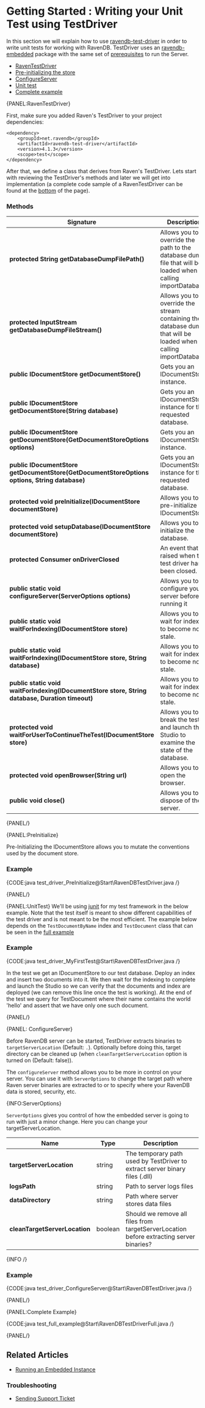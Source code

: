 ﻿# Getting Started : Writing your Unit Test using TestDriver

In this section we will explain how to use [ravendb-test-driver](https://search.maven.org/search?q=g:net.ravendb%20AND%20a:ravendb-test-driver&core=gav) in order to write unit tests for working with RavenDB.
TestDriver uses an [ravendb-embedded](https://search.maven.org/search?q=g:net.ravendb%20AND%20a:ravendb-embedded&core=gav) package with the same set of [prerequisites](../server/embedded#prerequisites) to run the Server.

- [RavenTestDriver](../start/test-driver#raventestdriver)
- [Pre-initializing the store](../start/test-driver#preinitialize)
- [ConfigureServer](../start/test-driver#configureserver)
- [Unit test](../start/test-driver#unittest)
- [Complete example](../start/test-driver#complete-example)

{PANEL:RavenTestDriver}

First, make sure you added Raven's TestDriver to your project dependencies:

```
<dependency>
    <groupId>net.ravendb</groupId>
    <artifactId>ravendb-test-driver</artifactId>
    <version>4.1.3</version>
    <scope>test</scope>
</dependency>
```

After that, we define a class that derives from Raven's TestDriver.
Lets start with reviewing the TestDriver's methods and later we will get into implementation (a complete code sample of a RavenTestDriver can be found at the [bottom](../start/test-driver##complete-example) of the page).

### Methods
| Signature | Description |
| ----------| ----- |
| **protected String getDatabaseDumpFilePath()** | Allows you to override the path to the database dump file that will be loaded when calling importDatabase. |
| **protected InputStream getDatabaseDumpFileStream()** |  Allows you to override the stream containing the database dump that will be loaded when calling importDatabase.  |
| **public IDocumentStore getDocumentStore()** | Gets you an IDocumentStore instance. |
| **public IDocumentStore getDocumentStore(String database)** | Gets you an IDocumentStore instance for the requested database. |
| **public IDocumentStore getDocumentStore(GetDocumentStoreOptions options)** | Gets you an IDocumentStore instance. |
| **public IDocumentStore getDocumentStore(GetDocumentStoreOptions options, String database)** | Gets you an IDocumentStore instance for the requested database. |
| **protected void preInitialize(IDocumentStore documentStore)** |Allows you to pre-initialize the IDocumentStore. |
| **protected void setupDatabase(IDocumentStore documentStore)** | Allows you to initialize the database. |
| **protected Consumer<RavenTestDriver> onDriverClosed** | An event that is raised when the test driver has been closed. |
| **public static void configureServer(ServerOptions options)** |Allows you to configure your server before running it|
| **public static void waitForIndexing(IDocumentStore store)** | Allows you to wait for indexes to become non-stale. |
| **public static void waitForIndexing(IDocumentStore store, String database)** | Allows you to wait for indexes to become non-stale. |
| **public static void waitForIndexing(IDocumentStore store, String database, Duration timeout)** | Allows you to wait for indexes to become non-stale. |
| **protected void waitForUserToContinueTheTest(IDocumentStore store)** | Allows you to break the test and launch the Studio to examine the state of the database. |
| **protected void openBrowser(String url)** | Allows you to open the browser. |
| **public void close()** | Allows you to dispose of the server. |

{PANEL/}

{PANEL:PreInitialize}

Pre-Initializing the IDocumentStore allows you to mutate the conventions used by the document store.

### Example

{CODE:java test_driver_PreInitialize@Start\RavenDBTestDriver.java /}

{PANEL/}

{PANEL:UnitTest}
We'll be using [junit](https://junit.org/) for my test framework in the below example.
Note that the test itself is meant to show different capabilities of the test driver and is not meant to be the most efficient.
The example below depends on the `TestDocumentByName` index and `TestDocument` class that can be seen in the [full example](../start/test-driver#complete-example)

### Example

{CODE:java test_driver_MyFirstTest@Start\RavenDBTestDriver.java /}

In the test we get an IDocumentStore to our test database. Deploy an index and insert two documents into it. 
We then wait for the indexing to complete and launch the Studio so we can verify that the documents and index are deployed (we can remove this line once the test is working).
At the end of the test we query for TestDocument where their name contains the world 'hello' and assert that we have only one such document.

{PANEL/}

{PANEL: ConfigureServer}

Before RavenDB server can be started, TestDriver extracts binaries to `targetServerLocation` (Default: `.`). Optionally before doing this, target directory can be cleaned up (when `cleanTargetServerLocation` option is turned on (Default: false)). 

The `configureServer` method allows you to be more in control on your server. 
You can use it with `ServerOptions` to change the target path where Raven server binaries are extracted to or to specify where your RavenDB data is stored, security, etc.

{INFO:ServerOptions}

`ServerOptions` gives you control of how the embedded server is going to run
with just a minor change. Here you can change your targetServerLocation.

| Name | Type | Description |
| ------------- | ------------- | ----- |
| **targetServerLocation** | string | The temporary path used by TestDriver to extract server binary files (.dll) |
| **logsPath** | string | Path to server logs files |
| **dataDirectory**  | string | Path where server stores data files |
| **cleanTargetServerLocation** | boolean | Should we remove all files from targetServerLocation before extracting server binaries? |

{INFO /}

### Example

{CODE:java test_driver_ConfigureServer@Start\RavenDBTestDriver.java /}

{PANEL/}

{PANEL:Complete Example}

{CODE:java test_full_example@Start\RavenDBTestDriverFull.java /}

{PANEL/}


## Related Articles

- [Running an Embedded Instance](../server/Embedded)

### Troubleshooting

- [Sending Support Ticket](../server/troubleshooting/sending-support-ticket)
